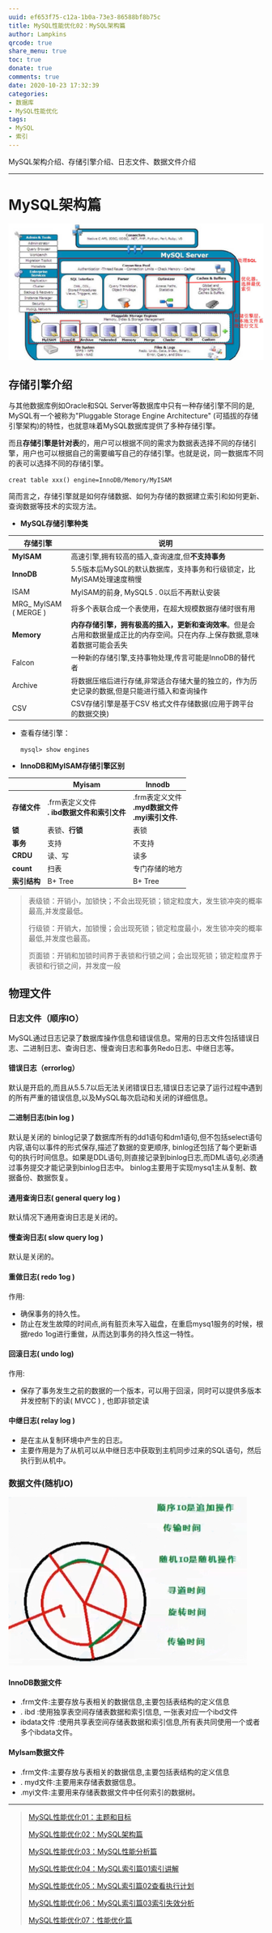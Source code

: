 ```yaml
---
uuid: ef653f75-c12a-1b0a-73e3-86588bf8b75c
title: MySQL性能优化02：MySQL架构篇
author: Lampkins
qrcode: true
share_menu: true
toc: true
donate: true
comments: true
date: 2020-10-23 17:32:39
categories:
- 数据库
- MySQL性能优化
tags:
- MySQL
- 索引
---
```


MySQL架构介绍、存储引擎介绍、日志文件、数据文件介绍

---

# MySQL架构篇

![timg](MySQL性能优化02/timg.jpg)

## 存储引擎介绍

与其他数据库例如Oracle和SQL Server等数据库中只有一种存储引擎不同的是, MySQL有一个被称为"Pluggable Storage Engine Architecture" (可插拔的存储引擎架构)的特性，也就意味着MySQL数据库提供了多种存储引擎。

而且**存储引擎是针对表**的，用户可以根据不同的需求为数据表选择不同的存储引擎，用户也可以根据自己的需要编写自己的存储引擎。也就是说，同一数据库不同的表可以选择不同的存储引擎。

`creat table xxx() engine=InnoDB/Memory/MyISAM`

简而言之，存储引擎就是如何存储数据、如何为存储的数据建立索引和如何更新、查询数据等技术的实现方法。

* **MySQL存储引擎种类**

| 存储引擎              | 说明                                                         |
| --------------------- | ------------------------------------------------------------ |
| **MyISAM**            | 高速引擎,拥有较高的插入,查询速度,但**不支持事务**            |
| **InnoDB**            | 5.5版本后MySQL的默认数据库，支持事务和行级锁定，比MyISAM处理速度稍慢 |
| ISAM                  | MyISAM的前身, MySQL5 . 0以后不再默认安装                     |
| MRG_ MyISAM ( MERGE ) | 将多个表联合成一个表使用，在超大规模数据存储时很有用         |
| **Memory**            | **内存存储引擎，拥有极高的插入，更新和查询效率**。但是会占用和数据量成正比的内存空间。只在内存.上保存数据,意味着数据可能会丢失 |
| Falcon                | 一种新的存储引擎,支持事物处理,传言可能是InnoDB的替代者       |
| Archive               | 将数据压缩后进行存储,非常适合存储大量的独立的，作为历史记录的数据,但是只能进行插入和查询操作 |
| CSV                   | CSV存储引擎是基于CSV 格式文件存储数据(应用于跨平台的数据交换) |

* 查看存储引擎：

  `mysql> show engines`

* **InnoDB和MyISAM存储引擎区别**

|              | Myisam                                          | Innodb                                                  |
| ------------ | ----------------------------------------------- | ------------------------------------------------------- |
| **存储文件** | .frm表定义文件<br />**. ibd数据文件和索引文件** | .frm表定义文件<br />**.myd数据文件<br />.myi索引文件.** |
| **锁**       | 表锁、**行锁**                                  | 表锁                                                    |
| **事务**     | 支持                                            | 不支持                                                  |
| **CRDU**     | 读、写                                          | 读多                                                    |
| **count**    | 扫表                                            | 专门存储的地方                                          |
| **索引结构** | B+ Tree                                         | B+ Tree                                                 |

> 表级锁：开销小，加锁快；不会出现死锁；锁定粒度大，发生锁冲突的概率最高,并发度最低。
>
> 行级锁：开销大，加锁慢；会出现死锁；锁定粒度最小，发生锁冲突的概率最低,并发度也最高。
>
> 页面锁：开销和加锁时间界于表锁和行锁之间；会出现死锁；锁定粒度界于表锁和行锁之间，并发度一般

## 物理文件

### 日志文件（顺序IO）

MySQL通过日志记录了数据库操作信息和错误信息。常用的日志文件包括错误日志、二进制日志、查询日志、慢查询日志和事务Redo日志、中继日志等。

#### 错误日志（errorlog）

默认是开启的,而且从5.5.7以后无法关闭错误日志,错误日志记录了运行过程中遇到的所有严重的错误信息,以及MySQL每次启动和关闭的详细信息。

#### 二进制日志(bin log )

默认是关闭的
binlog记录了数据库所有的dd1语句和dm1语句,但不包括select语句内容,语句以事件的形式保存,描述了数据的变更顺序, binlog还包括了每个更新语句的执行时间信息。如果是DDL语句,则直接记录到binlog日志,而DML语句,必须通过事务提交才能记录到binlog日志中。
binlog主要用于实现mysq1主从复制、数据备份、数据恢复。

#### 通用查询日志( general query log )

默认情况下通用查询日志是关闭的。

#### 慢查询日志( slow query log )

默认是关闭的。

#### 重做日志( redo 1og )

作用:

* 确保事务的持久性。
* 防止在发生故障的时间点,尚有脏页未写入磁盘，在重启mysq1服务的时候，根据redo 1og进行重做，从而达到事务的持久性这一特性。

#### 回滚日志( undo log)

作用:

* 保存了事务发生之前的数据的一个版本，可以用于回滚，同时可以提供多版本并发控制下的读( MVCC ) , 也即非锁定读

#### 中继日志( relay log )

* 是在主从复制环境中产生的日志。
* 主要作用是为了从机可以从中继日志中获取到主机同步过来的SQL语句，然后执行到从机中。

### 数据文件(随机IO)

![image-20201015211034313](MySQL性能优化02/image-20201015211034313.png)

#### InnoDB数据文件

* .frm文件:主要存放与表相关的数据信息,主要包括表结构的定义信息
* . ibd :使用独享表空间存储表数据和索引信息, 一张表对应一个ibd文件
* ibdata文件 :使用共享表空间存储表数据和索引信息,所有表共同使用一个或者多个ibdata文件。

#### MyIsam数据文件

* .frm文件:主要存放与表相关的数据信息,主要包括表结构的定义信息
* . myd文件:主要用来存储表数据信息。
* .myi文件:主要用来存储表数据文件中任何索引的数据树。

---

> [MySQL性能优化01：主题和目标](http://lampkins.gitee.io/2020/10/26/MySQL性能优化01/)
>
> [MySQL性能优化02：MySQL架构篇](http://lampkins.gitee.io/2020/10/26/MySQL性能优化02/)
>
> [MySQL性能优化03：MySQL性能分析篇](http://lampkins.gitee.io/2020/10/26/MySQL性能优化03/)
>
> [MySQL性能优化04：MySQL索引篇01索引讲解](http://lampkins.gitee.io/2020/10/26/MySQL性能优化04/)
>
> [MySQL性能优化05：MySQL索引篇02查看执行计划](http://lampkins.gitee.io/2020/10/26/MySQL性能优化05/)
>
> [MySQL性能优化06：MySQL索引篇03索引失效分析](http://lampkins.gitee.io/2020/10/26/MySQL性能优化06/)
>
> [MySQL性能优化07：性能优化篇](http://lampkins.gitee.io/2020/10/26/MySQL性能优化07/)

<script>
    let imgs = document.getElementsByTagName('img');
    for (let img of imgs) {
        img.setAttribute('class', 'fancybox');
    }
</script>